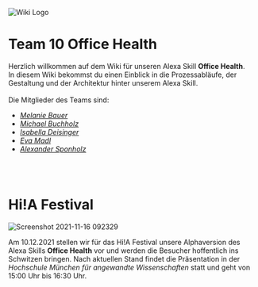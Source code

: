 ![Wiki Logo](https://github.com/ID-Start-Winter21/start-team-10/blob/518f6950ced123da67d7d2153479230ac71e6232/img-folder/wiki_banner.png)

# Team 10 **Office Health** <br>
 
Herzlich willkommen auf dem Wiki für unseren Alexa Skill **Office Health**. <br>
In diesem Wiki bekommst du einen Einblick in die Prozessabläufe, der Gestaltung und der Architektur hinter unserem Alexa Skill. <br><br>
Die Mitglieder des Teams sind: 
- [_Melanie Bauer_](https://github.com/bauer30)
- [_Michael Buchholz_](https://github.com/m-m-mic)
- [_Isabella Deisinger_](https://github.com/IchIsabella)
- [_Eva Madl_](https://github.com/madlmaedl) 
- [_Alexander Sponholz_](https://github.com/Woodime) <br>

<br> <br>

# Hi!A Festival

![Screenshot 2021-11-16 092329](https://user-images.githubusercontent.com/91656527/141948038-3734fea3-f998-4b1d-ac7b-9cbe3a26b95a.png)

Am 10.12.2021 stellen wir für das Hi!A Festival unsere Alphaversion des Alexa Skills **Office Health** vor und werden die Besucher hoffentlich ins Schwitzen bringen. Nach aktuellen Stand findet die Präsentation in der _Hochschule München für angewandte Wissenschaften_ statt und geht von 15:00 Uhr bis 16:30 Uhr. 